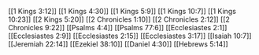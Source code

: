 [[1 Kings 3:12]]
[[1 Kings 4:30]]
[[1 Kings 5:9]]
[[1 Kings 10:7]]
[[1 Kings 10:23]]
[[2 Kings 5:20]]
[[2 Chronicles 1:10]]
[[2 Chronicles 2:12]]
[[2 Chronicles 9:22]]
[[Psalms 4:4]]
[[Psalms 77:6]]
[[Ecclesiastes 2:1]]
[[Ecclesiastes 2:9]]
[[Ecclesiastes 2:15]]
[[Ecclesiastes 3:17]]
[[Isaiah 10:7]]
[[Jeremiah 22:14]]
[[Ezekiel 38:10]]
[[Daniel 4:30]]
[[Hebrews 5:14]]
